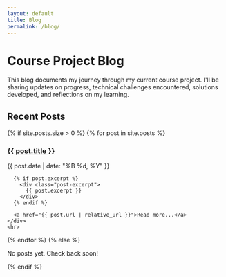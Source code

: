 ```yaml
---
layout: default
title: Blog
permalink: /blog/
---
```


# Course Project Blog

This blog documents my journey through my current course project. I'll be sharing updates on progress, technical challenges encountered, solutions developed, and reflections on my learning.

## Recent Posts

{% if site.posts.size > 0 %}
  {% for post in site.posts %}
    <div class="post-preview">
      <h3><a href="{{ post.url | relative_url }}">{{ post.title }}</a></h3>
      <p class="post-date">{{ post.date | date: "%B %d, %Y" }}</p>
      
      {% if post.excerpt %}
        <div class="post-excerpt">
          {{ post.excerpt }}
        </div>
      {% endif %}
      
      <a href="{{ post.url | relative_url }}">Read more...</a>
    </div>
    <hr>
  {% endfor %}
{% else %}
  <p>No posts yet. Check back soon!</p>
{% endif %}
